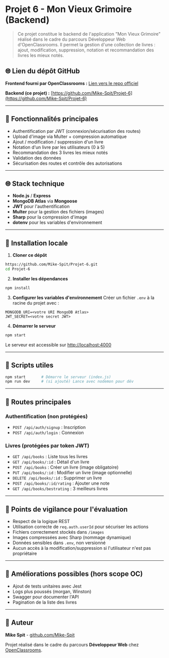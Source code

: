# Projet 6 - Mon Vieux Grimoire (Backend)

> Ce projet constitue le backend de l'application "Mon Vieux Grimoire" réalisé dans le cadre du parcours Développeur Web d'OpenClassrooms. Il permet la gestion d'une collection de livres : ajout, modification, suppression, notation et recommandation des livres les mieux notés.

## 🌐 Lien du dépôt GitHub

**Frontend fourni par OpenClassrooms :** [Lien vers le repo officiel](https://github.com/OpenClassrooms-Student-Center/OC-frontend-mon-vieux-grimoire)

**Backend (ce projet) :** [https://github.com/Mike-Spit/Projet-6](https://github.com/Mike-Spit/Projet-6)

---

## 🚀 Fonctionnalités principales

- Authentification par JWT (connexion/sécurisation des routes)
- Upload d'image via Multer + compression automatique
- Ajout / modification / suppression d'un livre
- Notation d'un livre par les utilisateurs (0 à 5)
- Recommandation des 3 livres les mieux notés
- Validation des données
- Sécurisation des routes et contrôle des autorisations

---

## 🌐 Stack technique

- **Node.js** / **Express**
- **MongoDB Atlas** via **Mongoose**
- **JWT** pour l'authentification
- **Multer** pour la gestion des fichiers (images)
- **Sharp** pour la compression d'image
- **dotenv** pour les variables d'environnement

---

## 📁 Installation locale

1. **Cloner ce dépôt**
```bash
https://github.com/Mike-Spit/Projet-6.git
cd Projet-6
```

2. **Installer les dépendances**
```bash
npm install
```

3. **Configurer les variables d'environnement**
Créer un fichier `.env` à la racine du projet avec :
```env
MONGODB_URI=<votre URI MongoDB Atlas>
JWT_SECRET=<votre secret JWT>
```

4. **Démarrer le serveur**
```bash
npm start
```
Le serveur est accessible sur [http://localhost:4000](http://localhost:4000)

---

## 🔧 Scripts utiles

```bash
npm start       # Démarre le serveur (index.js)
npm run dev     # (si ajouté) Lance avec nodemon pour dév
```

---

## 🔐 Routes principales

### Authentification (non protégées)
- `POST /api/auth/signup` : Inscription
- `POST /api/auth/login` : Connexion

### Livres (protégées par token JWT)
- `GET /api/books` : Liste tous les livres
- `GET /api/books/:id` : Détail d'un livre
- `POST /api/books` : Créer un livre (image obligatoire)
- `PUT /api/books/:id` : Modifier un livre (image optionnelle)
- `DELETE /api/books/:id` : Supprimer un livre
- `POST /api/books/:id/rating` : Ajouter une note
- `GET /api/books/bestrating` : 3 meilleurs livres

---

## 🤔 Points de vigilance pour l'évaluation

- Respect de la logique REST
- Utilisation correcte de `req.auth.userId` pour sécuriser les actions
- Fichiers correctement stockés dans `/images`
- Images compressées avec Sharp (nommage dynamique)
- Données sensibles dans `.env`, non versionné
- Aucun accès à la modification/suppression si l'utilisateur n'est pas propriétaire

---

## 🎨 Améliorations possibles (hors scope OC)

- Ajout de tests unitaires avec Jest
- Logs plus poussés (morgan, Winston)
- Swagger pour documenter l'API
- Pagination de la liste des livres

---

## 🙌 Auteur

**Mike Spit** - [github.com/Mike-Spit](https://github.com/Mike-Spit)

Projet réalisé dans le cadre du parcours **Développeur Web** chez [OpenClassrooms](https://openclassrooms.com/fr/paths/717-developpeur-web).


